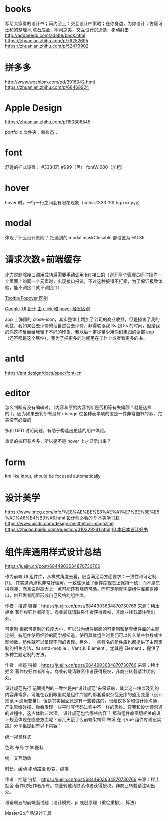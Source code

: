 # books

写给大家看的设计书；简约至上：交互设计四策略；在你身边，为你设计；佐藤可士和的整理术,点石成金，瞬间之美，交互设计沉思录，移动射击
http://adobeedu.com/adobe/book.html
https://zhuanlan.zhihu.com/p/76252695
https://zhuanlan.zhihu.com/p/52479902

# 拼多多

http://www.woshipm.com/pd/3916042.html
https://zhuanlan.zhihu.com/p/68468924

# Apple Design

https://zhuanlan.zhihu.com/p/150806545

portfolio 文件夹；新拟态；

# font

舒适的样式设置：
#333(灰)
#999（黑）
fontW:600（加粗）

# hover

hover 时，一行一行之间会有眼花现象（color:#333 #fff,bg:xxx,yyy)

# modal

体现了什么设计原则？
把遇到的 modal maskClosable 都设置为 FALSE

# 请求次数+前端缓存

比方说删除接口调用成功后需要手动调用 list 接口的（避开两个管理员同时操作一个页面上的同一个元素时，出现接口报错，不过这种报错不打紧，为了保证极致体验，能不调接口就不调接口）

[Tooltip/Popover 区别](https://zhuanlan.zhihu.com/p/353694913)

[Google-UI 设计 由 click 和 hover 触发区别](https://www.google.com/search?q=UI%E8%AE%BE%E8%AE%A1+%E7%94%B1click%E5%92%8Chover%E8%A7%A6%E5%8F%91%E5%8C%BA%E5%88%AB&sxsrf=AOaemvJGvg9UABqLr0FMgTy8U_zRSbT_Mg%3A1631153663940&ei=_205YbOBOZq_9QPpmbXoDA&oq=UI%E8%AE%BE%E8%AE%A1+%E7%94%B1click%E5%92%8Chover%E8%A7%A6%E5%8F%91%E5%8C%BA%E5%88%AB&gs_lcp=Cgdnd3Mtd2l6EANKBAhBGAFQ4vwEWLGnBWD9qAVoAXAAeAGAAeYDiAHKFZIBCTAuMi4zLjEuM5gBAKABAqABAcABAQ&sclient=gws-wiz&ved=0ahUKEwjz_Nn16PDyAhWaX30KHelMDc0Q4dUDCA4&uact=5)

app 上弹窗的 close-icon，其实整体上增加了公司的商业收益，但是损害了我的利益，我如果会去评价的话自然会去评价，非得耽误我 3s 到 5s 的时间，但是我的你这样反而给我留下不好的印象，我以后一定尽量少用你们集团的全部 app（还不都是这个尿性），我为了把更多的时间用在工作上或者看更多的书。

# antd

https://ant.design/docs/spec/font-cn

# editor

怎么判断有没有编辑过。（内容和原始内容判断是否相等有失偏颇？就是这样的.）。因为如果去判断有没有 change 过各种表单项的值是一件非常细节的事，完美没有必要的

多和 UED 讨论问题，有助于构造出更佳的用户体验。

重复的按钮有点多，所以是不是 hover 上才显示出来？

# form

itm like input, should be focused automatically

# 设计美学

https://www.ltncg.com/info/%E8%AE%BE%E8%AE%A1%E7%BE%8E%E5%AD%A6%E4%B9%A6.html
[设计师必看的 9 本美学书籍](https://zhuanlan.zhihu.com/p/56983301)
https://www.uisdc.com/design-aesthetics-magazine
https://zhidao.baidu.com/question/310329241.html
[10 本日本设计好书](https://www.bilibili.com/read/cv5790207)

# 组件库通用样式设计总结

https://juejin.cn/post/6844903634870730766

作为前端 UI 组件库，从样式角度去看，应当满足两方面要求：一致性和可定制[1]。
其实这两点也非常好理解，一致性保证了组件库视觉上保持一致，而不是东拼西凑，而且说得高大上一点可能还有规范可循。而可定制就需要组件库暴露接口，供开发者配置形成自己风格的组件库。

作者：拾迹
链接：https://juejin.cn/post/6844903634870730766
来源：稀土掘金
著作权归作者所有。商业转载请联系作者获得授权，非商业转载请注明出处。

可定制
根据可定制的粒度大小，可以分为组件层面的可定制和整套组件库的主题定制。有组件使用经验的同学都知道，使用具体组件时我们可以传入某些参数或主题参数，组件就可以呈现不同的表现。另外，一些有名的组件库也都提供了主题定制的相关方法，如 antd-mobile 、Vant 和 Element ，尤其是 Element ，提供了多种主题定制的方法。

作者：拾迹
链接：https://juejin.cn/post/6844903634870730766
来源：稀土掘金
著作权归作者所有。商业转载请联系作者获得授权，非商业转载请注明出处。

设计规范先行
前面提到的一致性是由“设计规范”来保证的，其实这一块涉及到的内容非常多。可能在我们眼里就是组件库里的那套看似杂乱无序的通用变量（设计规范 ≠ 通用变量），但是其实里面还是有一些套路的，也建议多多和设计师沟通，产生思维碰撞，你会发现一些平时写代码过程中不一样的思维。在我和设计师沟通的过程中，这点体验非常深。
设计规范包含哪些内容？
那和组件库密切相关的设计规范体现在哪些方面呢？前几天饿了么前端架构师 林溪 在《Vue 组件库建设实践》分享里提到有以下内容：

统一视觉样式

色彩
布局
字体
图标

统一交互动效

时长、缓动
移动路径
形变、编排

作者：拾迹
链接：https://juejin.cn/post/6844903634870730766
来源：稀土掘金
著作权归作者所有。商业转载请联系作者获得授权，非商业转载请注明出处。

准备周五的前端面试题（设计模式、js 底层原理（重绘重排）、算法）

MasterGo产品设计工具
